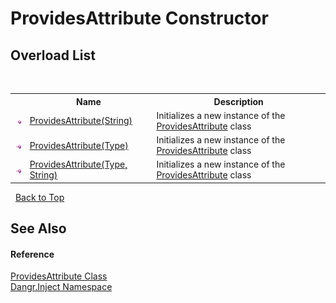 # ProvidesAttribute Constructor 
 


## Overload List
&nbsp;<table><tr><th></th><th>Name</th><th>Description</th></tr><tr><td>![Public method](media/pubmethod.gif "Public method")</td><td><a href="M_Dangr_Inject_ProvidesAttribute__ctor">ProvidesAttribute(String)</a></td><td>
Initializes a new instance of the <a href="T_Dangr_Inject_ProvidesAttribute">ProvidesAttribute</a> class</td></tr><tr><td>![Public method](media/pubmethod.gif "Public method")</td><td><a href="M_Dangr_Inject_ProvidesAttribute__ctor_1">ProvidesAttribute(Type)</a></td><td>
Initializes a new instance of the <a href="T_Dangr_Inject_ProvidesAttribute">ProvidesAttribute</a> class</td></tr><tr><td>![Public method](media/pubmethod.gif "Public method")</td><td><a href="M_Dangr_Inject_ProvidesAttribute__ctor_2">ProvidesAttribute(Type, String)</a></td><td>
Initializes a new instance of the <a href="T_Dangr_Inject_ProvidesAttribute">ProvidesAttribute</a> class</td></tr></table>&nbsp;
<a href="#providesattribute-constructor">Back to Top</a>

## See Also


#### Reference
<a href="T_Dangr_Inject_ProvidesAttribute">ProvidesAttribute Class</a><br /><a href="N_Dangr_Inject">Dangr.Inject Namespace</a><br />